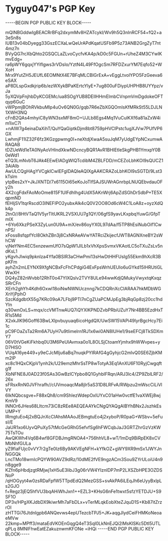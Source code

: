# Tyguy047's PGP Key

-----BEGIN PGP PUBLIC KEY BLOCK-----

mQINBGddwIgBEACRrBFq2dxymMv8HZATcykI/Wv9h5Q3nInRCF54+fQ2+a3eSn8s
IUB13v04bDyegg33GszECXaLwQeUrAPdKqatUSFb9P5z73ANB2GrgZyT7nt4mz7n
BVyQG7rcXbQhto2GSQCLaZLvoCycfvKA4p/kD0c5FGUn+rUheZ4M3CYwIKmvEdg+
ra6pWY6gqxjYYiflgws3rVDsIo/YztN4L49FfOgcSm7RFDZxurYM7Eqfo52+WXoH
Mrx9YutZH5JEUfL6EOMNtX4E7BFqMLCBlGrExA+vEggLtvolYPO5FzGeeva6eSAX
aP8DLspGxdkjrip6b/ezWXykBPaKErtcYlyE+7ug800uFDiypUHPHB8UYYpz/vJa
5yXQVpFnjhbDyKCGEMc/ua8SOgYUB8DEIlHHmElmbCVnpmVmDgdokeOFTqyp6GuC
vWPpmjBOhRVkbuMIp4uOv6QN0G/gqb7R6eZbXGQOmIsKfMRkSt55LDJLN1XWH3NQ
cFnB2QAs4mhyiC8yWN3sxMF8mO+UJLb8Egs4Mq1VuCulKXf6a81aZxW4im1ixC7l
+nAlW7g4einaDaXihT/QuYQaGiptkDjm8bt8759pHVCIPstc1ugXJVw7PUfVP6GX
LwhmjF11IZ32F6fz3KGzgpwmg0I+neXtdjXwaA5suJqM7yUdgEYpNCxumwARAQAB
tDZUeWd1eTA0NyAoVHlndXkwNDcncyBQR1AvR1BHIEtleSkgPHB1YmxpY0B0eWd1
eTQ3LmNvbT6JAk4EEwEIADgWIQTcdibM4ZBLFDD/mCEZoLbhKOI9sQUCZ13AiAIb
AwULCQgHAgYVCgkICwIEFgIDAQIeAQIXgAAKCRAZoLbhKOI9sSGTD/9Lst3kTslm
ytpBes2xY+JkJXNTD/7x6115Oi65eKoJoTlfSAJSUWrAGnrbpLNUQEbvdauOFy2h
4X2cgFdxFAoMoOme815F1UlFdhIhg4UdX5AKnWrj6ApZdSGhDrSdbP+TE5XqpmND
fEHIjSV1tqrRscdO3lNEFIPO2yubxAIk4cQ0V2OO8Od6cW4C1LoA8z+oyzXdQk4p
2tnO//8HtVTaQ1V5yrTItUKRL2VSXUU7g1QY/06gfS9yavLKxpbqYuwG/GfpTmIX
+6Yo6XkzPSeX3ZyLun0U9A+mX/ev86oyYX0L97dAa/f5TP8hEsiNubOif1CwnPS/
xFoss8sfqpfYcI8OkhZBn3j8CxNRAeAVwYATRciZkijecfJWT8AGNXneBY2sWhCW
vjNeYNm4EC5xnzewmUfO7sQpW1JILb1xVhXpsSvmxVKAotLC5oTXuZsLv5ndKsL1
yKgvhJlwiq9pknlza4Yfa0BSIR3aCHwPmi13sHwDtHHFUsIg55Ekm9hXcR3BpKFm
ayhZn2mLEYNX9XfgNCBxFcFhCPdgiG4ExFpsWrhUEUIo6uGYkd15IHRUtiGLWwXH
DQ4yZ82nWvbb12RhT0o47YIXQslv2TVY8ULe94wwKdjQMukyVwyxtqKxqzSRrCFn
XErh2ghYh4Kdh6OxwI18oiNwNWNUcznng7kCDQRnXcCIARAA7hkMDbWGXnYjPphO
SzcKdgdbtX55g7KRc09oA7LFbj9PTI7nCgZUaPCMJpEg3bjRqGp8zj20cc1hdYIn
q30wnOxLS+mqx/ccVMTnwAUQ7iQYXlKPNDZvbPRbiUZuY7Nr4BB5EzdHxTR1s5Md
X2xkJIK96Goff63BwLXlpvbuyuaq6icoHgdQX/UwSW15VAPi49lyrBgcHcy7Ei1c
pC9FOaZsTa2Rm6A7UyH7u9tlimelrn1RJ1x6wi0AN8lUHe1/9seEFCj8TkSDXmY7
06V0tVGeKiFkhbq0U3M6PeUIAvmxa0o1L8OLSjCtoamYjmhx9hWWvpes+yD7HlSO
VUqA16ye449+y9eCJcMIju6aBq7nuqkPYIRAfG4gGyhjcG2mlvQ0SE6ZjbKMm2lP
xc8c1HQxCKjpV1ynh2k/U29emzMhrSsTP8wTotyA3Eq1AnXU6F10RyjCwgqftg1f
XbNFNE8J0AD23f0SAs3GwBzlCYpbo8Q1GyhbIFRqn/ARJ3lc4/ZP9ZblLRF2/26x
sFRsxRnN0JVFhrafh//cUVmoaqcMa8jIr5aS31D8LRFvA/RWpzu2mWscCiLiVlVY
6IkNQbcsgve+F88xQh8/cm9ShIezWdepOxIUYxC01aHw0vctfE1vaXWEj8wjKmV9
lNNOr6JHes68LItcm73iC8zREe8AEQEAAYkCNgQYAQgAIBYhBNx2JszhkEsUMP+Y
IRmgtuEo4j2xBQJnXcCIAhsMAAoJEBmgtuEo4j2xyboP/R0paG+WSbv+5eFusI/E
JaUR1xo6UyvQPuXy57tMcGeGRhG5efvfSg6hFWCqbJaJ3GRTZhrGzVzKW75TsTOu
AwQKWh4Vq6B4wf8GFDBJmgRNOA4+756hhVL8+wT/1mDq9BiRpEK8xCVMbNhfGULa
yZ9fiaFUjc0vVY7r2gTe0Iz6By9AKVEgNFH+kYfkOZ+gWY9XR9mSx1JWYJnNGGQk
LncTMo18wmIcPQYW90AVZ9dRz/10dME2fVE9ngzACm3Sou9ZYrULoiU4n9n8gge9
KZfn6pHbdjzgtRMjwj1xH5uE3libJ3g06rVW4YIznIDP7mP2LXSZbHPE3OZDSNoP
/qHOGyyt4w0zsRDaFpfW5TTpdEdQ2MezGSS+svAkPA6iLEqJh6eUyyBxlpLs2GJO
f+Regz3jEQ5hfVU3bqAHiWhJxn1++EZL3+KHsG6nFe1twxt5sfzYETDJU+S9SF1O
DP3v/HPgXKJdbDX9kiwrMh7aFbDLx+vTerMLqkEobXteZJquD1S+Kb87itZrzrOI
zHTTGi76JtdnIgpb6ANQevws4epUTezcbTPJ5+JK+aqgJlydCeiFHMKoNeoaeMVw
22kmp+MPff3/mataEdVKOEnGqgQ4eT3SqI0LkNnEJQi2lMsKlSKc5DtI5UTLqPLq
8MNlFhwEatEZakuznwmKFONe
=iHQi
-----END PGP PUBLIC KEY BLOCK-----
